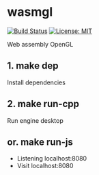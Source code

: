 # wasmgl


[![Build Status](https://travis-ci.com/apanoo/ceditor.svg?branch=master)](https://travis-ci.com/apanoo/ceditor)
[![License: MIT](https://img.shields.io/badge/License-MIT-yellow.svg)](https://opensource.org/licenses/MIT)


Web assembly OpenGL

## 1. make dep

Install dependencies

## 2. make run-cpp

Run engine desktop

## or. make run-js

- Listening localhost:8080
- Visit localhost:8080
